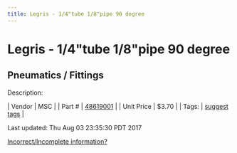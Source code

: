 ```yaml
---
title: Legris - 1/4"tube 1/8"pipe 90 degree
---
```


# Legris - 1/4"tube 1/8"pipe 90 degree
## Pneumatics / Fittings
Description: 	 

| Vendor | MSC | 
| Part # | [48619001](http://www.mscdirect.com/) | 
| Unit Price | $3.70 | 
| Tags: | [suggest tags](https://docs.google.com/forms/d/e/1FAIpQLSeWyY8v3RgOty-MyWmh9U0iivNYN_molChYyS-0U-o-kOAv_g/viewform) | 

Last updated: Thu Aug 03 23:35:30 PDT 2017

 [Incorrect/Incomplete information?](https://docs.google.com/forms/d/e/1FAIpQLSeWyY8v3RgOty-MyWmh9U0iivNYN_molChYyS-0U-o-kOAv_g/viewform)